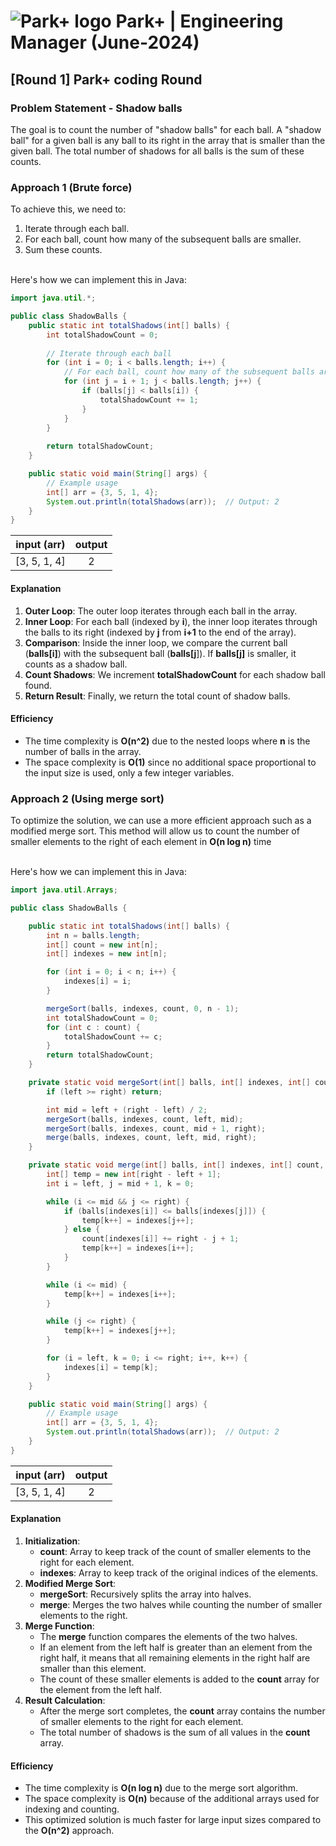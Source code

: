 # ![Park+ logo](https://images.crunchbase.com/image/upload/c_pad,f_auto,q_auto:eco,dpr_1/wjnjtvyqowi0b6lbcnr9) Park+ | Engineering Manager (June-2024)

## [Round 1] Park+ coding Round
### Problem Statement - Shadow balls

The goal is to count the number of "shadow balls" for each ball. A "shadow ball" for a given ball is any ball to its right in the array that is smaller than the given ball. The total number of shadows for all balls is the sum of these counts.
<br>

### Approach 1 (Brute force)
To achieve this, we need to:<br>
1. Iterate through each ball.
2. For each ball, count how many of the subsequent balls are smaller.
3. Sum these counts.

<br>Here's how we can implement this in Java:

```java
import java.util.*;

public class ShadowBalls {
    public static int totalShadows(int[] balls) {
        int totalShadowCount = 0;
        
        // Iterate through each ball
        for (int i = 0; i < balls.length; i++) {
            // For each ball, count how many of the subsequent balls are smaller
            for (int j = i + 1; j < balls.length; j++) {
                if (balls[j] < balls[i]) {
                    totalShadowCount += 1;
                }
            }
        }
        
        return totalShadowCount;
    }

    public static void main(String[] args) {
        // Example usage
        int[] arr = {3, 5, 1, 4};
        System.out.println(totalShadows(arr));  // Output: 2
    }
}
```
| input (arr) |   output    |
| :---:   |:------------------------:|
| [3, 5, 1, 4] |     2     |

#### Explanation
1. **Outer Loop**: The outer loop iterates through each ball in the array.
2. **Inner Loop**: For each ball (indexed by **i**), the inner loop iterates through the balls to its right (indexed by **j** from **i+1** to the end of the array).
3. **Comparison**: Inside the inner loop, we compare the current ball (**balls[i]**) with the subsequent ball (**balls[j**]). If **balls[j]** is smaller, it counts as a shadow ball.
4. **Count Shadows**:  We increment **totalShadowCount** for each shadow ball found.
5. **Return Result**: Finally, we return the total count of shadow balls.

#### Efficiency
- The time complexity is **O(n^2)** due to the nested loops where **n** is the number of balls in the array.
- The space complexity is **O(1)** since no additional space proportional to the input size is used, only a few integer variables.

### Approach 2 (Using merge sort)
To optimize the solution, we can use a more efficient approach such as a modified merge sort. This method will allow us to count the number of smaller elements to the right of each element in **O(n log n)** time<br>

<br>Here's how we can implement this in Java:

```java
import java.util.Arrays;

public class ShadowBalls {

    public static int totalShadows(int[] balls) {
        int n = balls.length;
        int[] count = new int[n];
        int[] indexes = new int[n];

        for (int i = 0; i < n; i++) {
            indexes[i] = i;
        }

        mergeSort(balls, indexes, count, 0, n - 1);
        int totalShadowCount = 0;
        for (int c : count) {
            totalShadowCount += c;
        }
        return totalShadowCount;
    }

    private static void mergeSort(int[] balls, int[] indexes, int[] count, int left, int right) {
        if (left >= right) return;

        int mid = left + (right - left) / 2;
        mergeSort(balls, indexes, count, left, mid);
        mergeSort(balls, indexes, count, mid + 1, right);
        merge(balls, indexes, count, left, mid, right);
    }

    private static void merge(int[] balls, int[] indexes, int[] count, int left, int mid, int right) {
        int[] temp = new int[right - left + 1];
        int i = left, j = mid + 1, k = 0;

        while (i <= mid && j <= right) {
            if (balls[indexes[i]] <= balls[indexes[j]]) {
                temp[k++] = indexes[j++];
            } else {
                count[indexes[i]] += right - j + 1;
                temp[k++] = indexes[i++];
            }
        }

        while (i <= mid) {
            temp[k++] = indexes[i++];
        }

        while (j <= right) {
            temp[k++] = indexes[j++];
        }

        for (i = left, k = 0; i <= right; i++, k++) {
            indexes[i] = temp[k];
        }
    }

    public static void main(String[] args) {
        // Example usage
        int[] arr = {3, 5, 1, 4};
        System.out.println(totalShadows(arr));  // Output: 2
    }
}
```
| input (arr) |   output    |
| :---:   |:------------------------:|
| [3, 5, 1, 4] |     2     |


#### Explanation
1. **Initialization**:
   - **count**: Array to keep track of the count of smaller elements to the right for each element.
   - **indexes**: Array to keep track of the original indices of the elements.
2. **Modified Merge Sort**:
   - **mergeSort**: Recursively splits the array into halves.
   - **merge**: Merges the two halves while counting the number of smaller elements to the right.
3. **Merge Function**:
   - The **merge** function compares the elements of the two halves.
   - If an element from the left half is greater than an element from the right half, it means that all remaining elements in the right half are smaller than this element.
   - The count of these smaller elements is added to the **count** array for the element from the left half.
4. **Result Calculation**:
   - After the merge sort completes, the **count** array contains the number of smaller elements to the right for each element.
   - The total number of shadows is the sum of all values in the **count** array.

#### Efficiency
- The time complexity is **O(n log n)** due to the merge sort algorithm.
- The space complexity is **O(n)** because of the additional arrays used for indexing and counting.
- This optimized solution is much faster for large input sizes compared to the **O(n^2)** approach.
